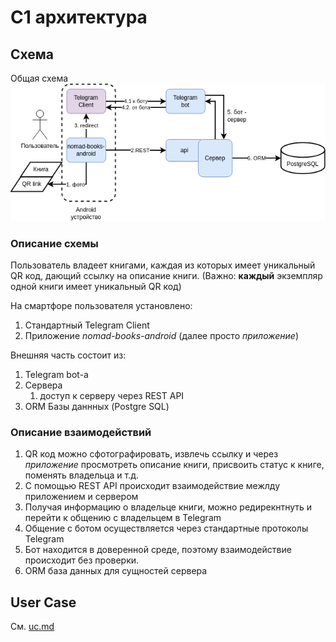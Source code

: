 # C1 архитектура


## Схема
Общая схема
![](pic/c1.drawio.png)

### Описание схемы

Пользователь владеет книгами, 
каждая из которых имеет уникальный QR код, дающий ссылку на 
описание книги.
(Важно: **каждый** экземпляр одной книги имеет уникальный QR код)

На смартфоре пользователя установлено:
1. Стандартный Telegram Client
2. Приложение *nomad-books-android* (далее просто *приложение*)

Внешняя часть состоит из:
1. Telegram bot-а
2. Сервера
    1. доступ к серверу через REST API
3. ORM Базы даннных (Postgre SQL)


### Описание взаимодействий

1. QR код можно сфотографировать, извлечь ссылку и через *приложение* просмотреть описание книги, присвоить статус к книге, поменять владельца и т.д.
2. С помощью REST API происходит взаимодействие межлду приложением и сервером
3. Получая информацию о владельце книги, можно редирекнтнуть и перейти к общению с владельцем в Telegram
4. Общение с ботом осуществляется через стандартные протоколы Telegram
5. Бот находится в доверенной среде, поэтому взаимодействие происходит без проверки.
6. ORM база данных для сущностей сервера


## User Case

См. [uc.md](uc.md)